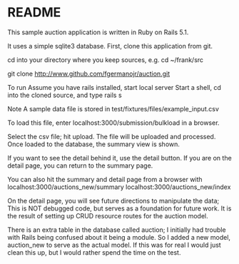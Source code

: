 # README

This sample auction application is written in Ruby on Rails 5.1.

It uses a simple sqlite3 database. First, clone this application from
git.

cd into your directory where you keep sources, e.g. cd ~/frank/src

git clone http://www.github.com/fgermanojr/auction.git

To run
Assume you have rails installed, start local server
  Start a shell, cd into the cloned source, and type rails s

Note
A sample data file is stored in test/fixtures/files/example_input.csv

To load this file, enter localhost:3000/submission/bulkload in a browser.

Select the csv file; hit upload.
  The file will be uploaded and processed.
  Once loaded to the database, the summary view is shown.

If you want to see the detail behind it, use the detail button.
If you are on the detail page, you can return to the summary page.

You can also hit the summary and detail page from a browser with
localhost:3000/auctions_new/summary
localhost:3000/auctions_new/index

On the detail page, you will see future directions to manipulate the data;
This is NOT debugged code, but serves as a foundation for future work.
It is the result of setting up CRUD resource routes for the auction model.

There is an extra table in the database called auction; I initially had trouble
with Rails being confused about it being a module. So I added a new model, auction_new
to serve as the actual model. If this was for real I would just clean this up,
but I would rather spend the time on the test.


